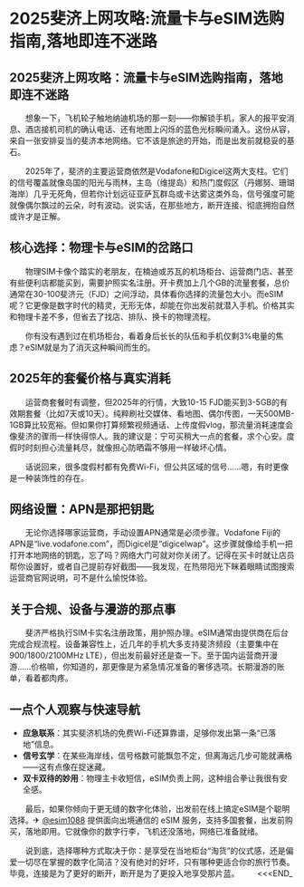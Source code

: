 # 2025斐济上网攻略:流量卡与eSIM选购指南,落地即连不迷路

## 2025斐济上网攻略：流量卡与eSIM选购指南，落地即连不迷路

　　想象一下，飞机轮子触地纳迪机场的那一刻——你解锁手机，家人的报平安消息、酒店接机司机的确认电话、还有地图上闪烁的蓝色光标瞬间涌入。这份从容，来自一张安排妥当的斐济本地网络。它不该是旅途的开始，而是出发前就稳妥的基石。

　　2025年了，斐济的主要运营商依然是Vodafone和Digicel这两大支柱。它们的信号覆盖就像岛国的阳光与雨林，主岛（维提岛）和热门度假区（丹娜努、珊瑚海岸）几乎无死角，但若你计划远征亚萨瓦群岛或卡达雾这类外岛，信号强度可能就像偶尔飘过的云朵，时有波动。说实话，在那些地方，断开连接、彻底拥抱自然或许才是正解。

## 核心选择：物理卡与eSIM的岔路口

　　物理SIM卡像个踏实的老朋友，在楠迪或苏瓦的机场柜台、运营商门店、甚至有些便利店都能买到，需要护照实名注册。开卡费加上几个GB的流量套餐，总价通常在30-100斐济元（FJD）之间浮动，具体看你选择的流量包大小。而eSIM呢？它更像是数字时代的精灵，无形无体，却能在你出发前就潜入手机。价格其实和物理卡差不多，但省去了找店、排队、换卡的物理流程。

　　你有没有遇到过在机场柜台，看着身后长长的队伍和手机仅剩3%电量的焦虑？eSIM就是为了消灭这种瞬间而生的。

## 2025年的套餐价格与真实消耗

　　运营商套餐时有调整，但2025年的行情，大致10-15 FJD能买到3-5GB的有效期套餐（比如7天或10天）。纯粹刷社交媒体、看地图、偶尔传图，一天500MB-1GB算比较宽裕。但如果你打算频繁视频通话、上传度假vlog，那流量消耗速度会像斐济的骤雨一样快得惊人。我的建议是：宁可买稍大一点的套餐，求个心安。度假时时刻担心流量耗尽，就像担心防晒霜不够用一样破坏心情。

　　话说回来，很多度假村都有免费Wi-Fi，但公共区域的信号……嗯，有时更像是一种装饰性的存在。

## 网络设置：APN是那把钥匙

　　无论你选择哪家运营商，手动设置APN通常是必须步骤。Vodafone Fiji的APN是“live.vodafone.com”，而Digicel是“digicelwap”。这步骤就像给手机一把打开本地网络的钥匙，忘了吗？网络大门可就对你关闭了。记得在买卡时就让店员帮你设置好，或者自己提前存好截图——我发现，在热带阳光下眯着眼睛试图搜索运营商官网说明，可不是什么愉悦体验。

## 关于合规、设备与漫游的那点事

　　斐济严格执行SIM卡实名注册政策，用护照办理。eSIM通常由提供商在后台完成合规流程。设备兼容性上，近几年的手机大多支持斐济频段（主要集中在900/1800/2100MHz LTE），但出发前最好还是查一下。至于国内运营商开漫游……价格嘛，你知道的，那更像是为紧急情况准备的奢侈选项。长期漫游的账单，看着都肉疼。

## 一点个人观察与快速导航

-   **应急联系**：其实斐济机场的免费Wi-Fi还算靠谱，足够你发出第一条“已落地”信息。
-   **信号玄学**：在某些海岸线，信号格数可能飘忽不定，但离海远几步可能就满格——这有点像在捉迷藏。
-   **双卡双待的妙用**：物理主卡收短信，eSIM负责上网，这种组合拳让我很有安全感。

　　最后，如果你倾向于更无缝的数字化体验，出发前在线上搞定eSIM是个聪明选择。✈ [@esim1088](https://t.me/s/esim1088) 提供面向出境通信的 eSIM 服务，支持多国套餐，出发前购买，落地即用。它就像你的数字行李，飞机还没落地，网络已准备就绪。

　　说到底，选择哪种方式取决于你：是享受在当地柜台“淘货”的仪式感，还是偏爱一切尽在掌握的数字化简洁？没有绝对的好坏，只有哪种更适合你的旅行节奏。毕竟，连接是为了更好的断开，断开是为了更投入地享受那片蓝。
　　<<<END_